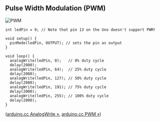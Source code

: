 ## Pulse Width Modulation (PWM)

![PWM](images/pwm.gif)

```
int ledPin = 9; // Note that pin 13 on the Uno doesn't support PWM!

void setup() {
  pinMode(ledPin, OUTPUT); // sets the pin as output
}

void loop() {
  analogWrite(ledPin, 0);   // 0% duty cycle
  delay(2000);
  analogWrite(ledPin, 64);  // 25% duty cycle
  delay(2000);
  analogWrite(ledPin, 127); // 50% duty cycle
  delay(2000);
  analogWrite(ledPin, 191); // 75% duty cycle
  delay(2000);
  analogWrite(ledPin, 255); // 100% duty cycle
  delay(2000);
}
```

([arduino.cc AnalogWrite »](http://arduino.cc/en/Reference/AnalogWrite),
 [arduino.cc PWM »](http://arduino.cc/en/Tutorial/PWM))